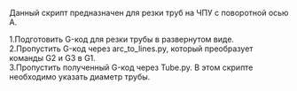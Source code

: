 Данный скрипт предназначен для резки труб на ЧПУ с поворотной осью A.<br />

1.Подготовить G-код для резки трубы в развернутом виде.<br />
2.Пропустить G-код через arc_to_lines.py, который преобразует команды G2 и G3 в G1.<br />
3.Пропустить полученный G-код через Tube.py. В этом скрипте необходимо указать диаметр трубы.<br />
